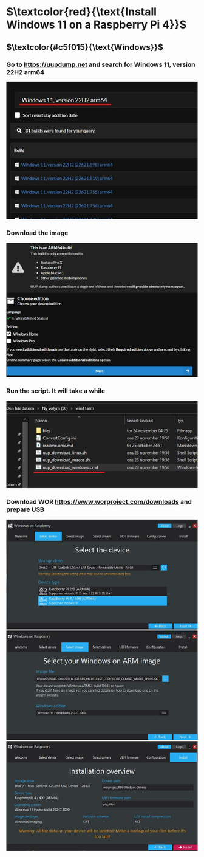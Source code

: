 $\textcolor{red}{\text{Install Windows 11 on a Raspberry Pi 4}}$
========================================
$\textcolor{#c5f015}{\text{Windows}}$
-----
### Go to https://uupdump.net and search for Windows 11, version 22H2 arm64
<img src="./pics/1.jpg"/>

### Download the image

<img src="./pics/2.jpg"/>

### Run the script. It will take a while

<img src="./pics/3.jpg"/>

### Download WOR https://www.worproject.com/downloads and prepare USB

<img src="./pics/4.jpg"/>


<img src="./pics/5.jpg"/>


<img src="./pics/6.jpg"/>
